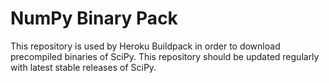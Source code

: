 NumPy Binary Pack
=================

This repository is used by Heroku Buildpack in order to download precompiled
binaries of SciPy.  This repository should be updated regularly with latest
stable releases of SciPy.
